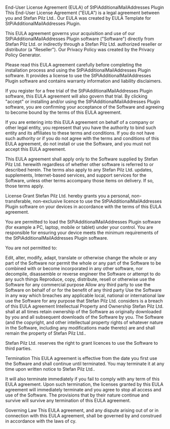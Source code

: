 End-User License Agreement (EULA) of StPiAdditionalMailAddresses Plugin
This End-User License Agreement ("EULA") is a legal agreement between you and Stefan Pilz Ltd.. Our EULA was created by EULA Template for StPiAdditionalMailAddresses Plugin.

This EULA agreement governs your acquisition and use of our StPiAdditionalMailAddresses Plugin software ("Software") directly from Stefan Pilz Ltd. or indirectly through a Stefan Pilz Ltd. authorized reseller or distributor (a "Reseller"). Our Privacy Policy was created by the Privacy Policy Generator.

Please read this EULA agreement carefully before completing the installation process and using the StPiAdditionalMailAddresses Plugin software. It provides a license to use the StPiAdditionalMailAddresses Plugin software and contains warranty information and liability disclaimers.

If you register for a free trial of the StPiAdditionalMailAddresses Plugin software, this EULA agreement will also govern that trial. By clicking "accept" or installing and/or using the StPiAdditionalMailAddresses Plugin software, you are confirming your acceptance of the Software and agreeing to become bound by the terms of this EULA agreement.

If you are entering into this EULA agreement on behalf of a company or other legal entity, you represent that you have the authority to bind such entity and its affiliates to these terms and conditions. If you do not have such authority or if you do not agree with the terms and conditions of this EULA agreement, do not install or use the Software, and you must not accept this EULA agreement.

This EULA agreement shall apply only to the Software supplied by Stefan Pilz Ltd. herewith regardless of whether other software is referred to or described herein. The terms also apply to any Stefan Pilz Ltd. updates, supplements, Internet-based services, and support services for the Software, unless other terms accompany those items on delivery. If so, those terms apply.

License Grant
Stefan Pilz Ltd. hereby grants you a personal, non-transferable, non-exclusive licence to use the StPiAdditionalMailAddresses Plugin software on your devices in accordance with the terms of this EULA agreement.

You are permitted to load the StPiAdditionalMailAddresses Plugin software (for example a PC, laptop, mobile or tablet) under your control. You are responsible for ensuring your device meets the minimum requirements of the StPiAdditionalMailAddresses Plugin software.

You are not permitted to:

Edit, alter, modify, adapt, translate or otherwise change the whole or any part of the Software nor permit the whole or any part of the Software to be combined with or become incorporated in any other software, nor decompile, disassemble or reverse engineer the Software or attempt to do any such things
Reproduce, copy, distribute, resell or otherwise use the Software for any commercial purpose
Allow any third party to use the Software on behalf of or for the benefit of any third party
Use the Software in any way which breaches any applicable local, national or international law
use the Software for any purpose that Stefan Pilz Ltd. considers is a breach of this EULA agreement
Intellectual Property and Ownership
Stefan Pilz Ltd. shall at all times retain ownership of the Software as originally downloaded by you and all subsequent downloads of the Software by you. The Software (and the copyright, and other intellectual property rights of whatever nature in the Software, including any modifications made thereto) are and shall remain the property of Stefan Pilz Ltd..

Stefan Pilz Ltd. reserves the right to grant licences to use the Software to third parties.

Termination
This EULA agreement is effective from the date you first use the Software and shall continue until terminated. You may terminate it at any time upon written notice to Stefan Pilz Ltd..

It will also terminate immediately if you fail to comply with any term of this EULA agreement. Upon such termination, the licenses granted by this EULA agreement will immediately terminate and you agree to stop all access and use of the Software. The provisions that by their nature continue and survive will survive any termination of this EULA agreement.

Governing Law
This EULA agreement, and any dispute arising out of or in connection with this EULA agreement, shall be governed by and construed in accordance with the laws of cy.